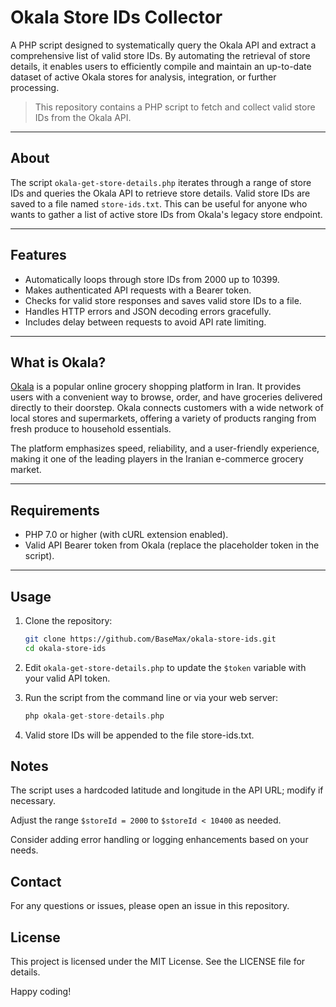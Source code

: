 # Okala Store IDs Collector

A PHP script designed to systematically query the Okala API and extract a comprehensive list of valid store IDs. By automating the retrieval of store details, it enables users to efficiently compile and maintain an up-to-date dataset of active Okala stores for analysis, integration, or further processing.

> This repository contains a PHP script to fetch and collect valid store IDs from the Okala API.

---

## About

The script `okala-get-store-details.php` iterates through a range of store IDs and queries the Okala API to retrieve store details. Valid store IDs are saved to a file named `store-ids.txt`. This can be useful for anyone who wants to gather a list of active store IDs from Okala's legacy store endpoint.

---

## Features

- Automatically loops through store IDs from 2000 up to 10399.
- Makes authenticated API requests with a Bearer token.
- Checks for valid store responses and saves valid store IDs to a file.
- Handles HTTP errors and JSON decoding errors gracefully.
- Includes delay between requests to avoid API rate limiting.

---

## What is Okala?

[Okala](https://www.okala.com/) is a popular online grocery shopping platform in Iran. It provides users with a convenient way to browse, order, and have groceries delivered directly to their doorstep. Okala connects customers with a wide network of local stores and supermarkets, offering a variety of products ranging from fresh produce to household essentials.

The platform emphasizes speed, reliability, and a user-friendly experience, making it one of the leading players in the Iranian e-commerce grocery market.

---

## Requirements

- PHP 7.0 or higher (with cURL extension enabled).
- Valid API Bearer token from Okala (replace the placeholder token in the script).

---

## Usage

1. Clone the repository:
   ```bash
   git clone https://github.com/BaseMax/okala-store-ids.git
   cd okala-store-ids
   ```

2. Edit `okala-get-store-details.php` to update the `$token` variable with your valid API token.

3. Run the script from the command line or via your web server:

   ```php
   php okala-get-store-details.php
   ```

4. Valid store IDs will be appended to the file store-ids.txt.

## Notes

The script uses a hardcoded latitude and longitude in the API URL; modify if necessary.

Adjust the range `$storeId = 2000` to `$storeId < 10400` as needed.

Consider adding error handling or logging enhancements based on your needs.

## Contact

For any questions or issues, please open an issue in this repository.

## License

This project is licensed under the MIT License. See the LICENSE file for details.

Happy coding!
